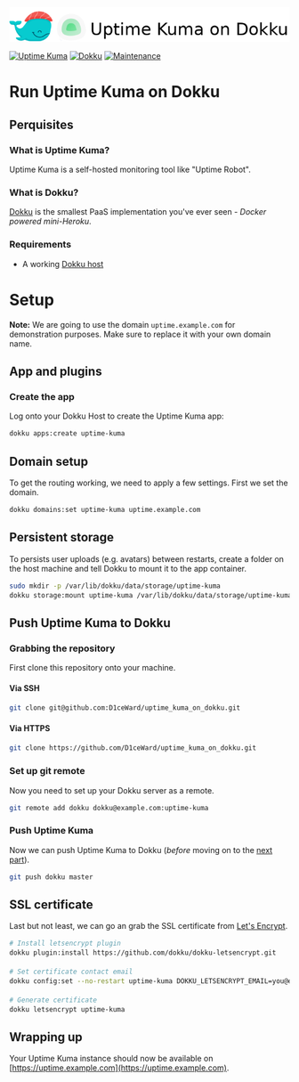 ![](.github/images/repo_header.png)

[![Uptime Kuma](https://img.shields.io/badge/Uptime_Kuma-1.10.0-blue.svg)](https://github.com/louislam/uptime-kuma/releases/tag/1.10.0)
[![Dokku](https://img.shields.io/badge/Dokku-Repo-blue.svg)](https://github.com/dokku/dokku)
[![Maintenance](https://img.shields.io/badge/Maintained%3F-yes-green.svg)](https://github.com/louislam/uptime-kuma/graphs/commit-activity)

# Run Uptime Kuma on Dokku

## Perquisites

### What is Uptime Kuma?

Uptime Kuma is a self-hosted monitoring tool like "Uptime Robot".

### What is Dokku?

[Dokku](http://dokku.viewdocs.io/dokku/) is the smallest PaaS implementation you've ever seen - _Docker
powered mini-Heroku_.

### Requirements

* A working [Dokku host](http://dokku.viewdocs.io/dokku/getting-started/installation/)

# Setup

**Note:** We are going to use the domain `uptime.example.com` for demonstration purposes. Make sure to
replace it with your own domain name.

## App and plugins

### Create the app

Log onto your Dokku Host to create the Uptime Kuma app:

```bash
dokku apps:create uptime-kuma
```

## Domain setup

To get the routing working, we need to apply a few settings. First we set the domain.

```bash
dokku domains:set uptime-kuma uptime.example.com
```

## Persistent storage

To persists user uploads (e.g. avatars) between restarts, create a folder on the host machine and tell Dokku to mount it to the app container.

```bash
sudo mkdir -p /var/lib/dokku/data/storage/uptime-kuma
dokku storage:mount uptime-kuma /var/lib/dokku/data/storage/uptime-kuma:/app/data
```

## Push Uptime Kuma to Dokku

### Grabbing the repository

First clone this repository onto your machine.

#### Via SSH

```bash
git clone git@github.com:D1ceWard/uptime_kuma_on_dokku.git
```

#### Via HTTPS

```bash
git clone https://github.com/D1ceWard/uptime_kuma_on_dokku.git
```

### Set up git remote

Now you need to set up your Dokku server as a remote.

```bash
git remote add dokku dokku@example.com:uptime-kuma
```

### Push Uptime Kuma

Now we can push Uptime Kuma to Dokku (_before_ moving on to the [next part](#domain-and-ssl-certificate)).

```bash
git push dokku master
```

## SSL certificate

Last but not least, we can go an grab the SSL certificate from [Let's
Encrypt](https://letsencrypt.org/).

```bash
# Install letsencrypt plugin
dokku plugin:install https://github.com/dokku/dokku-letsencrypt.git

# Set certificate contact email
dokku config:set --no-restart uptime-kuma DOKKU_LETSENCRYPT_EMAIL=you@example.com

# Generate certificate
dokku letsencrypt uptime-kuma
```

## Wrapping up

Your Uptime Kuma instance should now be available on [https://uptime.example.com](https://uptime.example.com).
